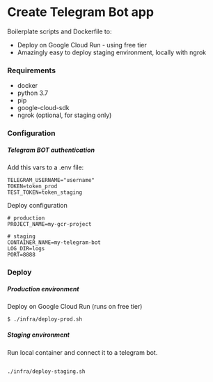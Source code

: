 # Create Telegram Bot app

Boilerplate scripts and Dockerfile to:

* Deploy on Google Cloud Run - using free tier
* Amazingly easy to deploy staging environment, locally with ngrok

### Requirements

* docker
* python 3.7
* pip
* google-cloud-sdk
* ngrok (optional, for staging only)


### Configuration

##### Telegram BOT authentication

Add this vars to a .env file:

```
TELEGRAM_USERNAME="username"
TOKEN=token_prod
TEST_TOKEN=token_staging
```

Deploy configuration

```
# production
PROJECT_NAME=my-gcr-project 

# staging 
CONTAINER_NAME=my-telegram-bot
LOG_DIR=logs
PORT=8888
```

### Deploy

##### Production environment

Deploy on Google Cloud Run (runs on free tier)

```bash
$ ./infra/deploy-prod.sh
```

##### Staging environment


Run local container and connect it to a telegram bot.

```bash

./infra/deploy-staging.sh
```